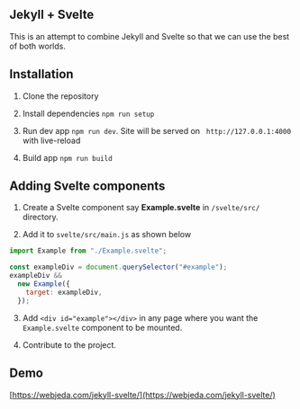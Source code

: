 ## Jekyll + Svelte

This is an attempt to combine Jekyll and Svelte so that we can use the best of both worlds.

## Installation

1. Clone the repository

2. Install dependencies `npm run setup`

3. Run dev app `npm run dev`. Site will be served on ` http://127.0.0.1:4000` with live-reload

4. Build app `npm run build`

## Adding Svelte components

1. Create a Svelte component say **Example.svelte** in `/svelte/src/` directory.

2. Add it to `svelte/src/main.js` as shown below

```javascript
import Example from "./Example.svelte";

const exampleDiv = document.querySelector("#example");
exampleDiv &&
  new Example({
    target: exampleDiv,
  });
```

3. Add `<div id="example"></div>` in any page where you want the `Example.svelte` component to be mounted.

4. Contribute to the project.

## Demo

[https://webjeda.com/jekyll-svelte/](https://webjeda.com/jekyll-svelte/)
